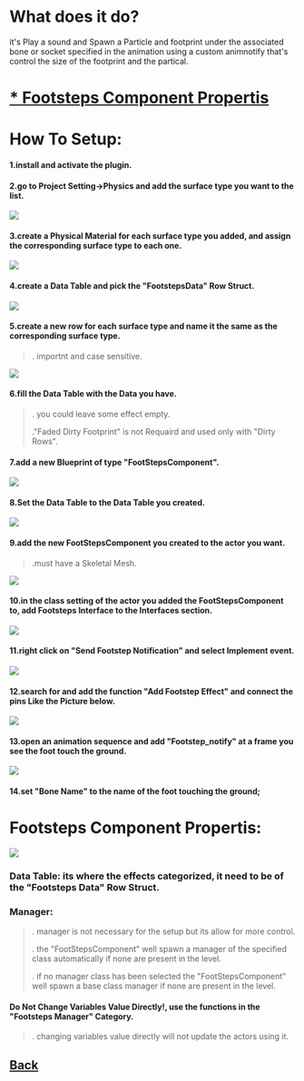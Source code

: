 # What does it do?
it's Play a sound and Spawn a Particle and footprint under the associated bone or socket
specified in the animation using a custom animnotify that's control the size of the footprint and the partical.
# [* Footsteps Component Propertis](#footsteps-component-propertis)
# How To Setup:

#### 1.install and activate the plugin.

#### 2.go to Project Setting->Physics and add the surface type you want to the list.
![](/img/01.png)
#### 3.create a Physical Material for each surface type you added, and assign the corresponding surface type to each one.
 ![](/img/02.png)
#### 4.create a Data Table and pick the "FootstepsData" Row Struct.

 ![](/img/03.png)
 
#### 5.create a new row for each surface type and name it the same as the corresponding surface type. 
>. importnt and case sensitive.

  ![](/img/04.png) 
#### 6.fill the Data Table with the Data you have. 
>. you could leave some effect empty.
>
>."Faded Dirty Footprint" is not Requaird and used only with "Dirty Rows".
#### 7.add a new Blueprint of type "FootStepsComponent".
 ![](/img/05.png)
#### 8.Set the Data Table to the Data Table you created.
 ![](/img/06.png)
#### 9.add the new FootStepsComponent you created to the actor you want. 
>.must have a Skeletal Mesh.
>
![](/img/07.png)  
#### 10.in the class setting of the actor you added the FootStepsComponent to, add Footsteps Interface to the Interfaces section.
  ![](/img/08.png)  
#### 11.right click on "Send Footstep Notification" and select Implement event. 
  ![](/img/09.png)  
#### 12.search for and add the function "Add Footstep Effect" and connect the pins Like the Picture below. 
  ![](/img/10.png)
#### 13.open an animation sequence and add "Footstep_notify" at a frame you see the foot touch the ground.
![](/img/11.png)
#### 14.set "Bone Name" to the name of the foot touching the ground;


# Footsteps Component Propertis:
![](/img/12.png)

### Data Table: its where the effects categorized, it need to be of the "Footsteps Data" Row Struct.
### Manager:
>. manager is not necessary for the setup but its allow for more control.
>
>. the "FootStepsComponent" well spawn a manager of the specified class automatically if none are present in the level.
>
>. if no manager class has been selected the "FootStepsComponent" well spawn a base class manager if none are present in the level.
#### Do Not Change Variables Value Directly!, use the functions in the "Footsteps Manager" Category.
>. changing variables value directly will not update the actors using it.

## [Back](/README.md)
